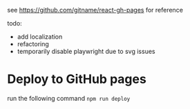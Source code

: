 see https://github.com/gitname/react-gh-pages for reference

todo:

- add localization
- refactoring
- temporarily disable playwright due to svg issues

# Deploy to GitHub pages

run the following command
`npm run deploy`

